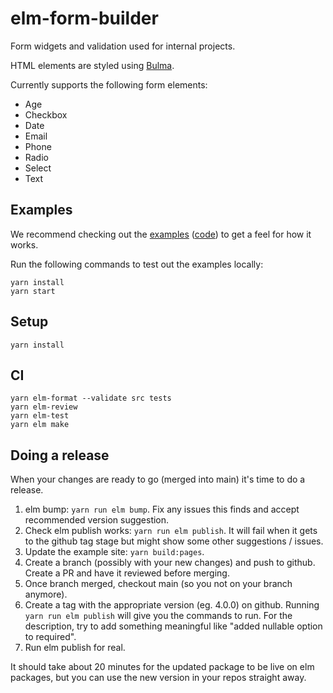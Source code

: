 # elm-form-builder

Form widgets and validation used for internal projects.

HTML elements are styled using [Bulma](https://bulma.io).

Currently supports the following form elements:

- Age
- Checkbox
- Date
- Email
- Phone
- Radio
- Select
- Text

## Examples

We recommend checking out the [examples] ([code]) to get a feel for how it works.

[examples]: https://canceraiddev.github.io/elm-form-builder/
[code]: https://github.com/canceraiddev/elm-form-builder/tree/main/examples

Run the following commands to test out the examples locally:

```
yarn install
yarn start
```

## Setup

```
yarn install
```

## CI

```
yarn elm-format --validate src tests
yarn elm-review
yarn elm-test
yarn elm make
```

## Doing a release

When your changes are ready to go (merged into main) it's time to do a release.

1. elm bump: `yarn run elm bump`. Fix any issues this finds and accept recommended version suggestion.
2. Check elm publish works: `yarn run elm publish`. It will fail when it gets to the github tag stage but might show some other suggestions / issues.
3. Update the example site: `yarn build:pages`.
4. Create a branch (possibly with your new changes) and push to github. Create a PR and have it reviewed before merging.
5. Once branch merged, checkout main (so you not on your branch anymore).
6. Create a tag with the appropriate version (eg. 4.0.0) on github. Running `yarn run elm publish` will give you the commands to run. For the description, try to add something meaningful like "added nullable option to required".
7. Run elm publish for real.


It should take about 20 minutes for the updated package to be live on elm packages, but you can use the new version in your repos straight away.
